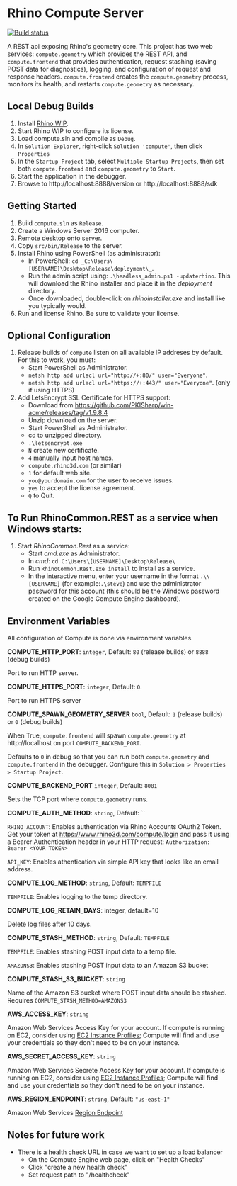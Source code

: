 # Rhino Compute Server

[![Build status](https://ci.appveyor.com/api/projects/status/unmnwi57we5nvnfi/branch/master?svg=true)](https://ci.appveyor.com/project/mcneel/compute-rhino3d/branch/master)

A REST api exposing Rhino's geometry core. This project has two web services: `compute.geometry` which provides the REST API, and `compute.frontend` that provides authentication, request stashing (saving POST data for diagnostics), logging, and configuration of request and response headers. `compute.frontend` creates the `compute.geometry` process, monitors its health, and restarts `compute.geometry` as necessary.

## Local Debug Builds

1. Install [Rhino WIP](https://www.rhino3d.com/download/rhino-for-windows/wip).
1. Start Rhino WIP to configure its license.
1. Load compute.sln and compile as `Debug`.
1. In `Solution Explorer`, right-click `Solution 'compute'`, then click `Properties`
1. In the `Startup Project` tab, select `Multiple Startup Projects`, then set both `compute.frontend` and `compute.geometry` to `Start`.
1. Start the application in the debugger.
1. Browse to http://localhost:8888/version or http://localhost:8888/sdk

## Getting Started

1. Build `compute.sln` as `Release`.
1. Create a Windows Server 2016 computer.
1. Remote desktop onto server.
1. Copy `src/bin/Release` to the server.
1. Install Rhino using PowerShell (as administrator):
    - In PowerShell: `cd _C:\Users\[USERNAME]\Desktop\Release\deployment\_`.
    - Run the admin script using: `.\headless_admin.ps1 -updaterhino`.  This will download the Rhino installer and place it in the _deployment_ directory.
    - Once downloaded, double-click on _rhinoinstaller.exe_ and install like you typically would.
1. Run and license Rhino. Be sure to validate your license.

## Optional Configuration
1. Release builds of `compute` listen on all available IP addreses by default. For this to work, you must:
    - Start PowerShell as Administrator.
    - `netsh http add urlacl url="http://+:80/" user="Everyone"`.
    - `netsh http add urlacl url="https://+:443/" user="Everyone"`. (only if using HTTPS)
1. Add LetsEncrypt SSL Certificate for HTTPS support:
    - Download from https://github.com/PKISharp/win-acme/releases/tag/v1.9.8.4
    - Unzip download on the server.
    - Start PowerShell as Administrator.
    - cd to unzipped directory.
    - `.\letsencrypt.exe`
    - `N` create new certificate.
    - `4` manually input host names.
    - `compute.rhino3d.com` (or similar)
    - `1` for default web site.
    - `you@yourdomain.com` for the user to receive issues.
    - `yes` to accept the license agreement.
    - `Q` to Quit.

## To Run RhinoCommon.REST as a service when Windows starts:
1. Start _RhinoCommon.Rest_ as a service:
    - Start _cmd.exe_ as Administrator.
    - In _cmd_: `cd C:\Users\[USERNAME]\Desktop\Release\`
    - Run `RhinoCommon.Rest.exe install` to install as a service.
    - In the interactive menu, enter your username in the format `.\\[USERNAME]` (for example:`.\steve`) and use the administrator password for this account (this should be the Windows password created on the Google Compute Engine dashboard).

## Environment Variables ##
All configuration of Compute is done via environment variables.

**COMPUTE_HTTP_PORT**: `integer`, Default: `80` (release builds) or `8888` (debug builds)

Port to run HTTP server. 

**COMPUTE_HTTPS_PORT**: `integer`, Default: `0`. 

Port to run HTTPS server

**COMPUTE_SPAWN_GEOMETRY_SERVER** `bool`, Default: `1` (release builds) or `0` (debug builds)

When True, `compute.frontend` will spawn `compute.geometry` at http://localhost on port `COMPUTE_BACKEND_PORT`.

Defaults to `0` in debug so that you can run both `compute.geometry` and `compute.frontend` in the debugger. Configure this in `Solution > Properties > Startup Project`.

**COMPUTE_BACKEND_PORT** `integer`, Default: `8081`

Sets the TCP port where `compute.geometry` runs.

**COMPUTE_AUTH_METHOD**: `string`, Default: ``

`RHINO_ACCOUNT`: Enables authentication via Rhino Accounts OAuth2 Token. Get your token at https://www.rhino3d.com/compute/login and pass it using a Bearer Authentication header in your HTTP request: `Authorization: Bearer <YOUR TOKEN>`

`API_KEY`: Enables athentication via simple API key that looks like an email address.


**COMPUTE_LOG_METHOD**: `string`, Default: `TEMPFILE`

`TEMPFILE`: Enables logging to the temp directory.

**COMPUTE_LOG_RETAIN_DAYS**: integer, default=10

Delete log files after 10 days.

**COMPUTE_STASH_METHOD**: `string`, Default: `TEMPFILE`

`TEMPFILE`: Enables stashing POST input data to a temp file.

`AMAZONS3`: Enables stashing POST input data to an Amazon S3 bucket

**COMPUTE_STASH_S3_BUCKET**: `string`

Name of the Amazon S3 bucket where POST input data should be stashed. Requires `COMPUTE_STASH_METHOD=AMAZONS3`

**AWS_ACCESS_KEY**: `string`

Amazon Web Services Access Key for your account. If compute is running on EC2, consider using [EC2 Instance Profiles](https://docs.aws.amazon.com/IAM/latest/UserGuide/id_roles_use_switch-role-ec2_instance-profiles.html); Compute will find and use your credentials so they don't need to be on your instance.

**AWS_SECRET_ACCESS_KEY**: `string`

Amazon Web Services Secrete Access Key for your account. If compute is running on EC2, consider using [EC2 Instance Profiles](https://docs.aws.amazon.com/IAM/latest/UserGuide/id_roles_use_switch-role-ec2_instance-profiles.html); Compute will find and use your credentials so they don't need to be on your instance.

**AWS_REGION_ENDPOINT**: `string`, Default: `"us-east-1"`

Amazon Web Services [Region Endpoint](https://docs.aws.amazon.com/general/latest/gr/rande.html)

## Notes for future work
- There is a health check URL in case we want to set up a load balancer
    - On the Compute Engine web page, click on "Health Checks"
    - Click "create a new health check"
    - Set request path to "/healthcheck"
